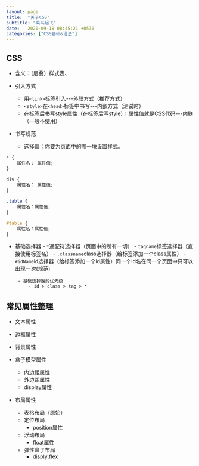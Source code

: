 ```yaml
---
layout: page
title:  "关于CSS"
subtitle: "菜鸟起飞"
date:   2020-09-18 08:45:21 +0530
categories: ["CSS基础&语法"]
---
```


## CSS

- 含义：（层叠）样式表、
- 引入方式
    - 用`<link>`标签引入---外联方式（推荐方式）
    - `<style>`在`<head>`标签中书写---内嵌方式（测试时）
    - 在标签后书写style属性（在标签后写style）；属性值就是CSS代码---内联（一般不使用）

- 书写规范
    - 选择器：你要为页面中的哪一块设置样式。
       

```css
* {
    属性名： 属性值;
}

div {
    属性名： 属性值;
}

.table {
    属性名：属性值;
}

#table {
    属性名：属性值;
}

```
 - 基础选择器
            - `*`通配符选择器（页面中的所有一切）
            - `tagname`标签选择器（直接使用标签名）
            - `.classname`class选择器（给标签添加一个class属性）
            - `#idName`id选择器（给标签添加一个id属性）同一个id名在同一个页面中只可以出现一次(规范)
        
        - 基础选择器的优先级
            - id > class > tag > *

## 常见属性整理

- 文本属性

- 边框属性

- 背景属性

- 盒子模型属性
    - 内边距属性
    - 外边距属性
    - display属性

- 布局属性
    - 表格布局（原始）
    - 定位布局
        - position属性
    - 浮动布局
        - float属性
    - 弹性盒子布局
        - disply:flex